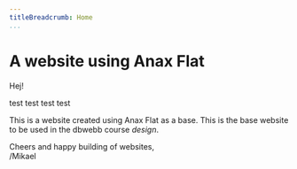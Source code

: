 ```yaml
---
titleBreadcrumb: Home
...
```

A website using Anax Flat
===============================

Hej!

test test test test

This is a website created using Anax Flat as a base. This is the base website to be used in the dbwebb course *design*.

Cheers and happy building of websites,  
/Mikael
